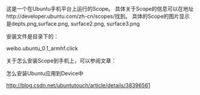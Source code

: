 这是一个在Ubuntu手机平台上运行的Scope。
具体关于Scope的信息可以在地址http://developer.ubuntu.com/zh-cn/scopes/找到。
具体的Scope的图片显示是depts.png,surface.png, surface2.png, surface3.png

安装文件是目录下的：

weibo.ubuntu_0.1_armhf.click

关于怎么安装Scope到手机上，可以参阅文章：

 怎么安装Ubuntu应用到Device中

http://blog.csdn.net/ubuntutouch/article/details/38396561